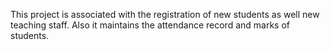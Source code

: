 This project is associated with the registration of  new students as well new teaching staff. Also it  maintains the attendance record and marks of  students.
